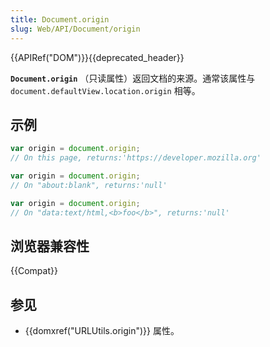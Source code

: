 ```yaml
---
title: Document.origin
slug: Web/API/Document/origin
---
```


{{APIRef("DOM")}}{{deprecated_header}}

**`Document.origin`** （只读属性）返回文档的来源。通常该属性与 `document.defaultView.location.origin` 相等。

## 示例

```js
var origin = document.origin;
// On this page, returns:'https://developer.mozilla.org'

var origin = document.origin;
// On "about:blank", returns:'null'

var origin = document.origin;
// On "data:text/html,<b>foo</b>", returns:'null'
```

## 浏览器兼容性

{{Compat}}

## 参见

- {{domxref("URLUtils.origin")}} 属性。
